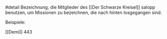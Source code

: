 #detail 
Bezeichnung, die Mitglieder des [[Der Schwarze Kreisel]] salopp benutzen, um Missionen zu bezeichnen, die nach hinten losgegangen sind.

Beispiele:

[[Demí]] 443